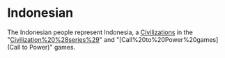 # Indonesian

The Indonesian people represent Indonesia, a [Civilizations](civilization) in the "[Civilization%20%28series%29](Civilization)" and "[Call%20to%20Power%20games](Call to Power)" games.
